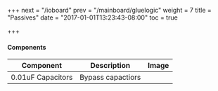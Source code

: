 +++
next = "/ioboard"
prev = "/mainboard/gluelogic"
weight = 7
title = "Passives"
date = "2017-01-01T13:23:43-08:00"
toc = true

+++

#### Components

| Component                | Description                                   | Image                    |
| ------------------------ | --------------------------------------------- | ------------------------ |
| 0.01uF Capacitors        | Bypass capactiors